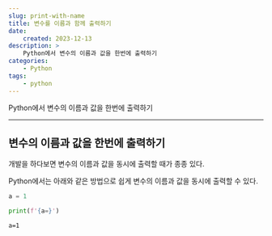 ```yaml
---
slug: print-with-name
title: 변수를 이름과 함께 출력하기
date:
    created: 2023-12-13
description: >
    Python에서 변수의 이름과 값을 한번에 출력하기
categories:
    - Python
tags:
    - python
---
```


Python에서 변수의 이름과 값을 한번에 출력하기  

<!-- more -->

---

## 변수의 이름과 값을 한번에 출력하기

개발을 하다보면 변수의 이름과 값을 동시에 출력할 때가 종종 있다.  

Python에서는 아래와 같은 방법으로 쉽게 변수의 이름과 값을 동시에 출력할 수 있다.  

```python
a = 1

print(f'{a=}')
```
```
a=1
```